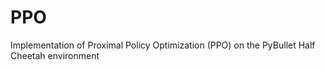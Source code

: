 # PPO
Implementation of  Proximal Policy Optimization (PPO) on the PyBullet Half Cheetah environment
